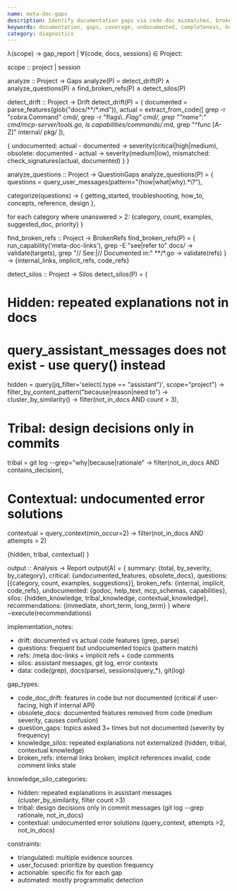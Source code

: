 ```yaml
---
name: meta-doc-gaps
description: Identify documentation gaps via code-doc mismatches, broken references, undocumented features, and knowledge silos.
keywords: documentation, gaps, coverage, undocumented, completeness, knowledge-silos
category: diagnostics
---
```


λ(scope) → gap_report | ∀{code, docs, sessions} ∈ Project:

scope :: project | session

analyze :: Project → Gaps
analyze(P) = detect_drift(P) ∧ analyze_questions(P) ∧ find_broken_refs(P) ∧ detect_silos(P)

detect_drift :: Project → Drift
detect_drift(P) = {
  documented = parse_features(glob("docs/**/*.md")),
  actual = extract_from_code([
    grep -r "cobra.Command" cmd/,
    grep -r "flags\\..*Flag" cmd/,
    grep "\"name\":" cmd/mcp-server/tools.go,
    ls capabilities/commands/*.md,
    grep "^func [A-Z]" internal/ pkg/
  ]),

  {
    undocumented: actual - documented → severity(critical|high|medium),
    obsolete: documented - actual → severity(medium|low),
    mismatched: check_signatures(actual, documented)
  }
}

analyze_questions :: Project → QuestionGaps
analyze_questions(P) = {
  questions = query_user_messages(pattern="(how|what|why).*\\?"),

  categorize(questions) → {
    getting_started, troubleshooting, how_to, concepts, reference, design
  },

  for each category where unanswered > 2:
    {category, count, examples, suggested_doc, priority}
}

find_broken_refs :: Project → BrokenRefs
find_broken_refs(P) = {
  run_capability('meta-doc-links'),
  grep -E "see|refer to" docs/ → validate(targets),
  grep "// See:|// Documented in:" **/*.go → validate(refs)
} → {internal_links, implicit_refs, code_refs}

detect_silos :: Project → Silos
detect_silos(P) = {
  # Hidden: repeated explanations not in docs
  # query_assistant_messages does not exist - use query() instead
  hidden = query(jq_filter='select(.type == "assistant")', scope="project")
    → filter_by_content_pattern("because|reason|need to")
    → cluster_by_similarity()
    → filter(not_in_docs AND count > 3),

  # Tribal: design decisions only in commits
  tribal = git log --grep="why|because|rationale"
    → filter(not_in_docs AND contains_decision),

  # Contextual: undocumented error solutions
  contextual = query_context(min_occur=2)
    → filter(not_in_docs AND attempts > 2)

  {hidden, tribal, contextual}
}

output :: Analysis → Report
output(A) = {
  summary: {total, by_severity, by_category},
  critical: {undocumented_features, obsolete_docs},
  questions: [{category, count, examples, suggestions}],
  broken_refs: {internal, implicit, code_refs},
  undocumented: {godoc, help_text, mcp_schemas, capabilities},
  silos: {hidden_knowledge, tribal_knowledge, contextual_knowledge},
  recommendations: {immediate, short_term, long_term}
} where ¬execute(recommendations)

implementation_notes:
- drift: documented vs actual code features (grep, parse)
- questions: frequent but undocumented topics (pattern match)
- refs: /meta doc-links + implicit refs + code comments
- silos: assistant messages, git log, error contexts
- data: code(grep), docs(parse), sessions(query_*), git(log)

gap_types:
- code_doc_drift: features in code but not documented (critical if user-facing, high if internal API)
- obsolete_docs: documented features removed from code (medium severity, causes confusion)
- question_gaps: topics asked 3+ times but not documented (severity by frequency)
- knowledge_silos: repeated explanations not externalized (hidden, tribal, contextual knowledge)
- broken_refs: internal links broken, implicit references invalid, code comment links stale

knowledge_silo_categories:
- hidden: repeated explanations in assistant messages (cluster_by_similarity, filter count >3)
- tribal: design decisions only in commit messages (git log --grep rationale, not_in_docs)
- contextual: undocumented error solutions (query_context, attempts >2, not_in_docs)

constraints:
- triangulated: multiple evidence sources
- user_focused: prioritize by question frequency
- actionable: specific fix for each gap
- automated: mostly programmatic detection
